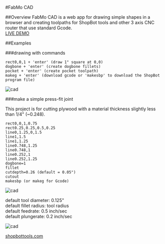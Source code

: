 #FabMo CAD

##Overview
FabMo CAD is a web app for drawing simple shapes in a browser and creating toolpaths for ShopBot tools and other 3 axis CNC router that use standard Gcode.  
[LIVE DEMO](http://gofabmo.org/fabmo-cad-app) 

##Examples

###drawing with commands

```
rect0,0,1 + 'enter' (draw 1" square at 0,0)
dogbone + 'enter' (create dogbone fillets)
pocket + 'enter' (create pocket toolpath)
makeg + 'enter' (download gcode or 'makesbp' to download the ShopBot program file)
```

![cad](https://raw.github.com/FabMo/fabmo-cad-app/master/img/cad1.png)

###make a simple press-fit joint

This project is for cutting plywood with a material thickness slightly less than 1/4" (~0.248). 

```
rect0,0,1,0.75
rect0.25,0.25,0.5,0.25
line0,1.25,0,1.5
line1,1.5
line1,1.25
line0.748,1.25
line0.748,1
line0.252,1
line0.252,1.25
dogbone=1
fillet
cutdepth=0.26 (default = 0.05")
cutout
makesbp (or makeg for Gcode)
```

![cad](https://raw.github.com/FabMo/fabmo-cad-app/master/img/cad2.png)  

default tool diameter: 0.125"  
default fillet radius: tool radius  
default feedrate: 0.5 inch/sec  
default plungerate: 0.2 inch/sec  

![cad](https://raw.github.com/FabMo/fabmo-cad-app/master/img/preview2.png)  

[shopbottools.com](http://shopbottools.com)


